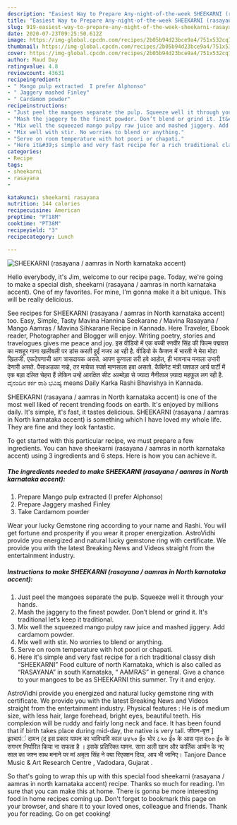 ```yaml
---
description: "Easiest Way to Prepare Any-night-of-the-week SHEEKARNI (rasayana / aamras in North karnataka accent)"
title: "Easiest Way to Prepare Any-night-of-the-week SHEEKARNI (rasayana / aamras in North karnataka accent)"
slug: 919-easiest-way-to-prepare-any-night-of-the-week-sheekarni-rasayana-aamras-in-north-karnataka-accent
date: 2020-07-23T09:25:50.612Z
image: https://img-global.cpcdn.com/recipes/2b05b94d23bce9a4/751x532cq70/sheekarni-rasayana-aamras-in-north-karnataka-accent-recipe-main-photo.jpg
thumbnail: https://img-global.cpcdn.com/recipes/2b05b94d23bce9a4/751x532cq70/sheekarni-rasayana-aamras-in-north-karnataka-accent-recipe-main-photo.jpg
cover: https://img-global.cpcdn.com/recipes/2b05b94d23bce9a4/751x532cq70/sheekarni-rasayana-aamras-in-north-karnataka-accent-recipe-main-photo.jpg
author: Maud Day
ratingvalue: 4.8
reviewcount: 43631
recipeingredient:
- " Mango pulp extracted  I prefer Alphonso"
- " Jaggery mashed Finley"
- " Cardamom powder"
recipeinstructions:
- "Just peel the mangoes separate the pulp. Squeeze well it through your hands."
- "Mash the jaggery to the finest powder. Don’t blend or grind it. It&#39;s traditional let’s keep it traditional."
- "Mix well the squeezed mango pulpy raw juice and mashed jiggery. Add cardamom powder."
- "Mix well with stir. No worries to blend or anything."
- "Serve on room temperature with hot poori or chapati."
- "Here it&#39;s simple and very fast recipe for a rich traditional classy dish “SHEEKARNI” Food culture of north Karnataka, which is also called as “RASAYANA” in south Karnataka, “ AAMRAS” in general. Give a chance to your mangoes to be as SHEEKARNI this summer. Try it and enjoy."
categories:
- Recipe
tags:
- sheekarni
- rasayana
- 

katakunci: sheekarni rasayana  
nutrition: 144 calories
recipecuisine: American
preptime: "PT18M"
cooktime: "PT38M"
recipeyield: "3"
recipecategory: Lunch

---
```



![SHEEKARNI (rasayana / aamras in North karnataka accent)](https://img-global.cpcdn.com/recipes/2b05b94d23bce9a4/751x532cq70/sheekarni-rasayana-aamras-in-north-karnataka-accent-recipe-main-photo.jpg)

Hello everybody, it's Jim, welcome to our recipe page. Today, we're going to make a special dish, sheekarni (rasayana / aamras in north karnataka accent). One of my favorites. For mine, I'm gonna make it a bit unique. This will be really delicious.

See recipes for SHEEKARNI (rasayana / aamras in North karnataka accent) too. Easy, Simple, Tasty Mavina Hannina Seekarane / Mavina Rasayana / Mango Aamras / Mavina Sihkarane Recipe in Kannada. Here Traveler, Ebook reader, Photographer and Blogger will enjoy. Writing poetry, stories and travelogues gives me peace and joy. इस वीडियो में एक बच्ची रणवीर सिंह की फिल्म पद्मावत का मशहूर गाना खलीबली पर डांस करती हुईं नजर आ रही है. वीडियो के कैप्शन में भारती ने मेरा मोटा खिलजी. एकटेपणाची आग त्रासदायक असते. आपण कुणाला तरी हवे आहोत, ही भावनाच मनाला उभारी देणारी असते. पैसाअडका नव्हे, तर मायेचा स्पर्श माणसाला हवा असतो. कैबिनेट मंत्री यशपाल आर्य पार्टी में एक बड़ा दलित चेहरा हैं लेकिन उन्हें आरक्षित सीट अल्मोड़ा से ज्यादा नैनीताल ज़्यादा महफूज़ लग रही है. ದೈನಂದಿನ ಕರ್ಕ ರಾಶಿ ಭವಿಷ್ಯ means Daily Karka Rashi Bhavishya in Kannada.

SHEEKARNI (rasayana / aamras in North karnataka accent) is one of the most well liked of recent trending foods on earth. It's enjoyed by millions daily. It's simple, it's fast, it tastes delicious. SHEEKARNI (rasayana / aamras in North karnataka accent) is something which I have loved my whole life. They are fine and they look fantastic.


To get started with this particular recipe, we must prepare a few ingredients. You can have sheekarni (rasayana / aamras in north karnataka accent) using 3 ingredients and 6 steps. Here is how you can achieve it.

<!--inarticleads1-->

##### The ingredients needed to make SHEEKARNI (rasayana / aamras in North karnataka accent):

1. Prepare  Mango pulp extracted  (I prefer Alphonso)
1. Prepare  Jaggery mashed Finley
1. Take  Cardamom powder


Wear your lucky Gemstone ring according to your name and Rashi. You will get fortune and prosperity if you wear it proper energization. AstroVidhi provide you energized and natural lucky gemstone ring with certificate. We provide you with the latest Breaking News and Videos straight from the entertainment industry. 

<!--inarticleads2-->

##### Instructions to make SHEEKARNI (rasayana / aamras in North karnataka accent):

1. Just peel the mangoes separate the pulp. Squeeze well it through your hands.
1. Mash the jaggery to the finest powder. Don’t blend or grind it. It&#39;s traditional let’s keep it traditional.
1. Mix well the squeezed mango pulpy raw juice and mashed jiggery. Add cardamom powder.
1. Mix well with stir. No worries to blend or anything.
1. Serve on room temperature with hot poori or chapati.
1. Here it&#39;s simple and very fast recipe for a rich traditional classy dish “SHEEKARNI” Food culture of north Karnataka, which is also called as “RASAYANA” in south Karnataka, “ AAMRAS” in general. Give a chance to your mangoes to be as SHEEKARNI this summer. Try it and enjoy.


AstroVidhi provide you energized and natural lucky gemstone ring with certificate. We provide you with the latest Breaking News and Videos straight from the entertainment industry. Physical features : He is of medium size, with less hair, large forehead, bright eyes, beautiful teeth. His complexion will be ruddy and fairly long neck and face. It has been found that if birth takes place during mid-day, the native is very tall. जीवन-बृत्त ] झाचाप॑ं दामन (द इस प्रकार यामन का भाविभावि काल ७४५० ई० भोर ८५० ई० के आस पा्त द०० ई० के सगभग निर्पारित किया ना सफता है । इसके प्रतिरिक्त यामन. सारा अली खान और कार्तिक आर्यन के नए साल का जश्न साथ मनाने पर मां अमृता सिंह ने क्या रिएक्शन दिया, आप भी जानिए। Tanjore Dance Music &amp; Art Research Centre , Vadodara, Gujarat . 

So that's going to wrap this up with this special food sheekarni (rasayana / aamras in north karnataka accent) recipe. Thanks so much for reading. I'm sure that you can make this at home. There is gonna be more interesting food in home recipes coming up. Don't forget to bookmark this page on your browser, and share it to your loved ones, colleague and friends. Thank you for reading. Go on get cooking!

